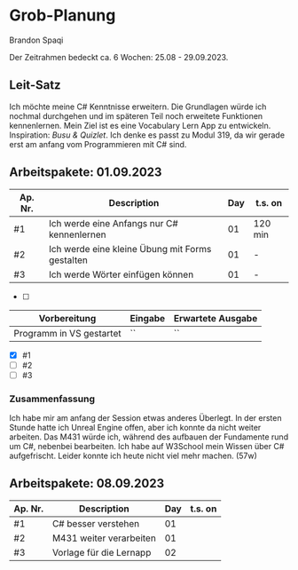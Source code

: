 # Grob-Planung

Brandon Spaqi

Der Zeitrahmen bedeckt ca. 6 Wochen: 25.08 - 29.09.2023.

## Leit-Satz

Ich möchte meine C# Kenntnisse erweitern. Die Grundlagen würde ich nochmal durchgehen und im späteren Teil noch erweitete Funktionen kennenlernen. Mein Ziel ist es eine Vocabulary Lern App zu entwickeln. Inspiration: *Busu & Quizlet*. Ich denke es passt zu Modul 319, da wir gerade erst am anfang vom Programmieren mit C# sind.

## Arbeitspakete: 01.09.2023

| Ap. Nr. | Description | Day | t.s. on |
| ------- | ----------- | --- | ------- |
| #1      | Ich werde eine Anfangs nur C# kennenlernen            | 01  |   120 min      |
| #2      | Ich werde eine kleine Übung mit Forms gestalten            | 01  |    -     |
| #3      | Ich werde Wörter einfügen können            | 01  |   -      |

- [ ] 

| Vorbereitung             | Eingabe | Erwartete Ausgabe |
| ------------------------ | ------- | ----------------- |
| Programm in VS gestartet | ``  | ``      |

- [x] #1
- [ ] #2
- [ ] #3

### Zusammenfassung
Ich habe mir am anfang der Session etwas anderes Überlegt. In der ersten Stunde hatte ich Unreal Engine offen, aber ich konnte da nicht weiter arbeiten. Das M431 würde ich, während des aufbauen der Fundamente rund um C#, nebenbei bearbeiten. Ich habe auf W3School mein Wissen über C# aufgefrischt. Leider konnte ich heute nicht viel mehr machen. (57w)


## Arbeitspakete: 08.09.2023

| Ap. Nr. | Description | Day | t.s. on |
| ------- | ----------- | --- | ------- |
| #1 | C# besser verstehen | 01 |  |
| #2 | M431 weiter verarbeiten | 01 |  |
| #3 | Vorlage für die Lernapp | 02 |  |
